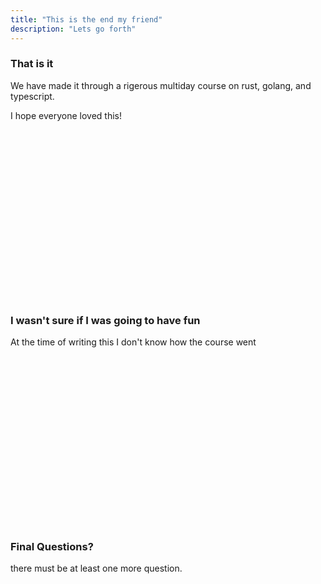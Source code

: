 ```yaml
---
title: "This is the end my friend"
description: "Lets go forth"
---
```


### That is it
We have made it through a rigerous multiday course on rust, golang, and
typescript.

I hope everyone loved this!

<br />
<br />
<br />
<br />
<br />
<br />
<br />
<br />
<br />
<br />
<br />
<br />
<br />
<br />
<br />
<br />

### I wasn't sure if I was going to have fun
At the time of writing this I don't know how the course went

<br />
<br />
<br />
<br />
<br />
<br />
<br />
<br />
<br />
<br />
<br />
<br />
<br />
<br />
<br />
<br />

### Final Questions?
there must be at least one more question.

<br />
<br />
<br />
<br />
<br />
<br />
<br />
<br />
<br />
<br />
<br />
<br />
<br />
<br />
<br />
<br />

